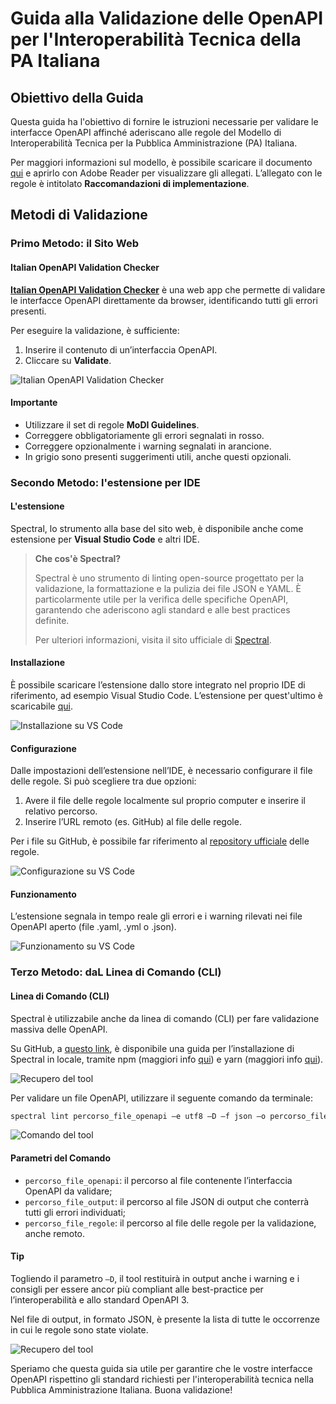 # Guida alla Validazione delle OpenAPI per l'Interoperabilità Tecnica della PA Italiana

## Obiettivo della Guida

Questa guida ha l'obiettivo di fornire le istruzioni necessarie per validare le interfacce OpenAPI affinché aderiscano alle regole del Modello di Interoperabilità Tecnica per la Pubblica Amministrazione (PA) Italiana.

Per maggiori informazioni sul modello, è possibile scaricare il documento [qui](https://www.agid.gov.it/sites/agid/files/2024-05/linee_guida_interoperabilit_tecnica_pa.pdf) e aprirlo con Adobe Reader per visualizzare gli allegati. L’allegato con le regole è intitolato **Raccomandazioni di implementazione**.

## Metodi di Validazione

### Primo Metodo: il Sito Web

#### Italian OpenAPI Validation Checker

[**Italian OpenAPI Validation Checker**](https://italia.github.io/api-oas-checker/) è una web app che permette di validare le interfacce OpenAPI direttamente da browser, identificando tutti gli errori presenti.

Per eseguire la validazione, è sufficiente:
1. Inserire il contenuto di un’interfaccia OpenAPI.
2. Cliccare su **Validate**.

![Italian OpenAPI Validation Checker](resources/img/website1.png)

#### Importante

- Utilizzare il set di regole **MoDI Guidelines**.
- Correggere obbligatoriamente gli errori segnalati in rosso.
- Correggere opzionalmente i warning segnalati in arancione.
- In grigio sono presenti suggerimenti utili, anche questi opzionali.

### Secondo Metodo: l'estensione per IDE

#### L'estensione

Spectral, lo strumento alla base del sito web, è disponibile anche come estensione per **Visual Studio Code** e altri IDE.

> **Che cos'è Spectral?**
> 
> Spectral è uno strumento di linting open-source progettato per la validazione, la formattazione e la pulizia dei file JSON e YAML. È particolarmente utile per la verifica delle specifiche OpenAPI, garantendo che aderiscono agli standard e alle best practices definite.
> 
> Per ulteriori informazioni, visita il sito ufficiale di [Spectral](https://stoplight.io/open-source/spectral/).

#### Installazione

È possibile scaricare l’estensione dallo store integrato nel proprio IDE di riferimento, ad esempio Visual Studio Code. L’estensione per quest'ultimo è scaricabile [qui](https://marketplace.visualstudio.com/items?itemName=stoplight.spectral).

![Installazione su VS Code](resources/img/extension1.png)

#### Configurazione

Dalle impostazioni dell’estensione nell’IDE, è necessario configurare il file delle regole. Si può scegliere tra due opzioni:
1. Avere il file delle regole localmente sul proprio computer e inserire il relativo percorso.
2. Inserire l’URL remoto (es. GitHub) al file delle regole.

Per i file su GitHub, è possibile far riferimento al [repository ufficiale](https://github.com/italia/api-oas-checker-rules/releases) delle regole.

![Configurazione su VS Code](resources/img/extension2.png)

#### Funzionamento

L’estensione segnala in tempo reale gli errori e i warning rilevati nei file OpenAPI aperto (file .yaml, .yml o .json).

![Funzionamento su VS Code](resources/img/extension3.png)

### Terzo Metodo: daL Linea di Comando (CLI)

#### Linea di Comando (CLI)

Spectral è utilizzabile anche da linea di comando (CLI) per fare validazione massiva delle OpenAPI.

Su GitHub, a [questo link](https://github.com/stoplightio/spectral), è disponibile una guida per l’installazione di Spectral in locale, tramite npm (maggiori info [qui](https://www.npmjs.com/)) e yarn (maggiori info [qui](https://yarnpkg.com/)).

![Recupero del tool](resources/img/cli1.png)

Per validare un file OpenAPI, utilizzare il seguente comando da terminale:

```sh
spectral lint percorso_file_openapi –e utf8 –D –f json –o percorso_file_output –r percorso_file_regole -v
```

![Comando del tool](resources/img/cli2.png)

#### Parametri del Comando

- `percorso_file_openapi`: il percorso al file contenente l’interfaccia OpenAPI da validare;
- `percorso_file_output`: il percorso al file JSON di output che conterrà tutti gli errori individuati;
- `percorso_file_regole`: il percorso al file delle regole per la validazione, anche remoto.

#### Tip

Togliendo il parametro `–D`, il tool restituirà in output anche i warning e i consigli per essere ancor più compliant alle best-practice per l’interoperabilità e allo standard OpenAPI 3.

Nel file di output, in formato JSON, è presente la lista di tutte le occorrenze in cui le regole sono state violate.

![Recupero del tool](resources/img/cli3.png)


Speriamo che questa guida sia utile per garantire che le vostre interfacce OpenAPI rispettino gli standard richiesti per l'interoperabilità tecnica nella Pubblica Amministrazione Italiana. Buona validazione!